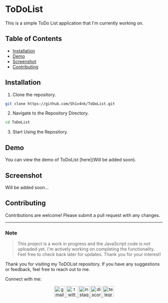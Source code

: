 # ToDoList

This is a simple ToDo List application that I'm currently working on.

## Table of Contents

- [Installation](#installation)
- [Demo](#demo)
- [Screenshot](#screenshot)
- [Contributing](#contributing)

## Installation

1. Clone the repository.

```bash
git clone https://github.com/Sh1v4nk/ToDoList.git
```

2. Navigate to the Repository Directory.

```bash
cd ToDoList
```

3. Start Using the Repository.

## Demo

You can view the demo of ToDoList [here](Will be added soon).

## Screenshot

Will be added soon...

## Contributing

Contributions are welcome! Please submit a pull request with any changes.

---

### Note

> This project is a work in progress and the JavaScript code is not uploaded yet. I'm actively working on completing the functionality. Feel free to check back later for updates. Thank you for your interest!

Thank you for visiting my ToDOList repository. If you have any suggestions or feedback, feel free to reach out to me.

Connect with me:

<div align="center">
  <a href="mailto:shivankpandey113@gmail.com" target="_blank">
    <img src="https://img.shields.io/static/v1?message=Gmail&logo=gmail&label=&color=D14836&logoColor=white&labelColor=&style=for-the-badge" height="35" alt="gmail logo"  />
  </a>
  <a href="https://twitter.com/sh1v4nk" target="_blank">
    <img src="https://img.shields.io/static/v1?message=Twitter&logo=twitter&label=&color=1DA1F2&logoColor=white&labelColor=&style=for-the-badge" height="35" alt="twitter logo"  />
  </a>
  <a href="https://instagram.com/sh1v4nk_" target="_blank">
    <img src="https://img.shields.io/static/v1?message=Instagram&logo=instagram&label=&color=E4405F&logoColor=white&labelColor=&style=for-the-badge" height="35" alt="instagram logo"  />
  </a>
  <a href="https://discord.com/users/571299781096505344" target="_blank">
    <img src="https://img.shields.io/static/v1?message=Discord&logo=discord&label=&color=7289DA&logoColor=white&labelColor=&style=for-the-badge" height="35" alt="discord logo"  />
  </a>
  <a href="https://t.me/BlackGoku_69th" target="_blank">
    <img src="https://img.shields.io/static/v1?message=Telegram&logo=telegram&label=&color=2CA5E0&logoColor=white&labelColor=&style=for-the-badge" height="35" alt="telegram logo"  />
  </a>
</div>
